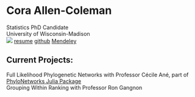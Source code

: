 # Cora Allen-Coleman   
Statistics PhD Candidate  
University of Wisconsin-Madison  
![](https://coraallencoleman.github.io/pic.jpeg)
[resume](https://coraallencoleman.github.io/coraallencoleman_resume.pdf)
[github](https://github.com/coraallencoleman)
[Mendeley](https://www.mendeley.com/profiles/cora--allen-coleman/)

## Current Projects:  
Full Likelihood Phylogenetic Networks with Professor Cécile Ané, part of [PhyloNetworks Julia Package](https://github.com/crsl4/PhyloNetworks.jl)  
Grouping Within Ranking with Professor Ron Gangnon   

